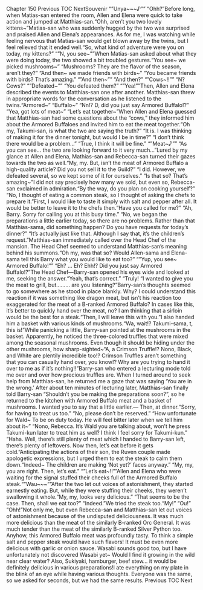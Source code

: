 Chapter 150 Previous TOC NextSouvenir “”Unya~~~♪”” “Ohh?”Before long, when Matias-san entered the room, Allen and Elena were quick to take action and jumped at Matthias-san.“Ohh, aren’t you two lovely kittens~”Matias-san who was suddenly hugged by the two was surprised and praised Allen and Elena’s appearances. As for me, I was watching while feeling nervous that Matias-san would get blown away by the twins, but I feel relieved that it ended well.“So, what kind of adventure were you on today, my kittens?” “”N, you see~””When Matias-san asked about what they were doing today, the two showed a bit troubled gestures.“You see~ we picked mushrooms~” “Mushrooms? They are the flavor of the season, aren’t they?” “And then~ we made friends with birds~” “You became friends with birds? That’s amazing.” “”And then~”” “And then?” “”Cows~!!”” “N? Cows?” “”Defeated~”” “You defeated them?” “”Yea!””Then, Allen and Elena described the events to Matthias-san one after another. Matthias-san threw in appropriate words for the conversation as he listened to the twins.“Armored~” “Buffalo~” “Nn!? D, did you just say Armored Buffalo!?” “Yea, got lots of meat~” “Let’s eat together~”When Allen and Elena guessed that Matthias-san had some questions about the “cows,” they informed him about the Armored Buffaloes and invited him to eat the meat together.“Oh my, Takumi-san, is what the two are saying the truth?” “It is. I was thinking of making it for the dinner tonight, but would I be in time?” “I don’t think there would be a problem…” “True, I think it will be fine.” “”Meat~♪”” “As you can see… the two are looking forward to it very much…”Lured by my glance at Allen and Elena, Mathias-san and Rebecca-san turned their gazes towards the two as well.“My, my. But, isn’t the meat of Armored Buffalo a high-quality article? Did you not sell it to the Guild?” “I did. However, we defeated several, so we kept some of it for ourselves.” “Is that so? That’s amazing~”I did not say precisely how many we sold, but even so, Rebecca-san exclaimed in admiration.“By the way, do you plan on cooking yourself?” “No, I thought of eating a common steak, so I thought of asking the chefs to prepare it.”First, I would like to taste it simply with salt and pepper after all. It would be better to leave it to the chefs then.“Have you called for me?” “Ah, Barry. Sorry for calling you at this busy time.” “No, we began the preparations a little earlier today, so there are no problems. Rather than that Matthias-sama, did something happen? Do you have requests for today’s dinner?” “It’s actually just like that. Although I say that, it’s the children’s request.”Matthias-san immediately called over the Head Chef of the mansion. The Head Chef seemed to understand Matthias-san’s meaning behind his summons.“Oh my, was that so? Would Allen-sama and Elena-sama tell this Barry what you would like to eat too?” “”Yup, you see~ Armored Buffalo!”” “Eh? … Eh? Ehh!? Did you just say Armored Buffalo!?”The Head Chef—Barry-san opened his eyes wide and looked at me, seeking the answer.“Yeah, that’s correct.” “Truly! “I wanted to give you the meat to grill, but……… are you listening?”Barry-san’s thoughts seemed to go somewhere as he stood in place blankly. Why? I could understand this reaction if it was something like dragon meat, but isn’t his reaction too exaggerated for the meat of a B-ranked Armored Buffalo? In cases like this, it’s better to quickly hand over the meat, no? I am thinking that a sirloin would be the best for a steak.“Then, I will leave this with you.”I also handed him a basket with various kinds of mushrooms.“Wa, wait!? Takumi-sama, t, this is!”While panicking a little, Barry-san pointed at the mushrooms in the basket. Apparently, he noticed the three-colored truffles that were mixed among the seasonal mushrooms. Even though it should be hiding under the other mushrooms, how sharp-sighted~“A, a Crimson Truffle!? Nono, Black, and White are plentily incredible too!? Crimson Truffles aren’t something that you can casually hand over, you know!? Why are you trying to hand it over to me as if it’s nothing!!”Barry-san who entered a lecturing mode told me over and over how precious truffles are. When I turned around to seek help from Matthias-san, he returned me a gaze that was saying ‘You are in the wrong.’ After about ten minutes of lecturing later, Matthias-san finally told Barry-san “Shouldn’t you be making the preparations soon?”, so he returned to the kitchen with Armored Buffalo meat and a basket of mushrooms. I wanted you to say that a little earlier.— Then, at dinner.“Sorry, for having to treat us too.” “No, please don’t be reserved.” “How unfortunate for Wald~ To be on duty today. He will feel bitter later when we tell him about it~” “Nono, Rebecca. It’s Wald you are talking about, won’t he press Takumi-kun later to treat him as well? I think I feel sorry for Takumi-kun.” “Haha. Well, there’s still plenty of meat which I handed to Barry-san left, there’s plenty of leftovers. Now then, let’s eat before it gets cold.”Anticipating the actions of their son, the Ruven couple made apologetic expressions, but I urged them to eat the steak to calm them down.“Indeed~ The children are making ‘Not yet?’ faces anyway.” “My, my, you are right. Then, let’s eat.” “”Let’s eat~!!””Allen and Elena who were waiting for the signal stuffed their cheeks full of the Armored Buffalo steak.“”Wau~~~””After the two let out voices of astonishment, they started earnestly eating. But, while they were stuffing their cheeks, they weren’t swallowing it whole.“My, my, looks very delicious.” “That seems to be the case. Then, shall we eat too?” “Indeed.”We tried the steak too.“My!” “Ou!” “Ohh!”Not only me, but even Rebecca-san and Matthias-san let out voices of astonishment because of the undisputed deliciousness. It was much more delicious than the meat of the similarly B-ranked Orc General. It was much tender than the meat of the similarly B-ranked Silver Python too. Anyhow, this Armored Buffalo meat was profoundly tasty. To think a simple salt and pepper steak would have such flavors! It must be even more delicious with garlic or onion sauce. Wasabi sounds good too, but I have unfortunately not discovered Wasabi yet~ Would I find it growing in the wild near clear water? Also, Sukiyaki, hamburger, beef stew… it would be definitely delicious in various preparations!I ate everything on my plate in the blink of an eye while having various thoughts. Everyone was the same, so we asked for seconds, but we had the same results. Previous TOC Next
